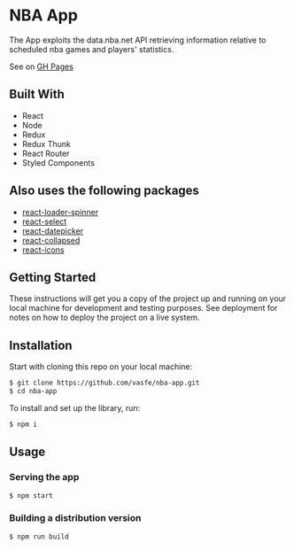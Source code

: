 # NBA App

The App exploits the data.nba.net API retrieving information relative to scheduled nba games and players' statistics.

See on [GH Pages](https://vasfe.github.io/nba-app/)

## Built With

* React
* Node
* Redux
* Redux Thunk
* React Router
* Styled Components

## Also uses the following packages

* [react-loader-spinner](https://github.com/mhnpd/react-loader-spinner)
* [react-select](https://github.com/JedWatson/react-select)
* [react-datepicker](https://github.com/Hacker0x01/react-datepicker)
* [react-collapsed](https://github.com/roginfarrer/react-collapsed)
* [react-icons](https://github.com/react-icons/react-icons)

## Getting Started

These instructions will get you a copy of the project up and running on your local machine for development and testing purposes. See deployment for notes on how to deploy the project on a live system.

## Installation

Start with cloning this repo on your local machine:

```sh
$ git clone https://github.com/vasfe/nba-app.git
$ cd nba-app
```

To install and set up the library, run:

```sh
$ npm i
```
## Usage

### Serving the app

```sh
$ npm start
```

### Building a distribution version

```sh
$ npm run build
```
